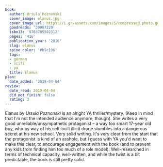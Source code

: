 ```yaml
---
book:
  author: Ursula Poznanski
  cover_image: elanus.jpg
  cover_image_url: https://i.gr-assets.com/images/S/compressed.photo.goodreads.com/books/1468233375l/30987220._SX98_.jpg
  goodreads: '30987220'
  isbn13: '9783785582312'
  pages: '416'
  publication_year: '2016'
  slug: elanus
  spine_color: '#b9c196'
  tags:
  - german
  - scifi
  - ya
  title: Elanus
plan:
  date_added: '2019-04-04'
review:
  date_read: 2019-04-04
  did_not_finish: false
  rating: 3
---
```


Elanus by *Ursula Poznanski* is an alright YA thriller/mystery. (Keep in mind that I'm not the intended audience anymore, though). She writes a very good unreliable/unsympathetic protagonist – a way too smart 17-year old boy, who by way of his self-built illicit drone stumbles into a dangerous secret at his new school. Very solid writing. It's very clear from the start that the protagonist is kind of an asshole, but I guess with YA you'd want to make this clear, to encourage engagement with the book (and to prevent any kids from finding him too much of a role model). Well-researched in terms of technical capacity, well-written, and while the twist is a bit predictable, the book is still pretty solid.
